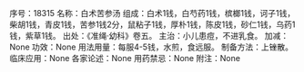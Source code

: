 序号：18315
名称：白术苦参汤
组成：白术1钱，白芍药1钱，槟榔1钱，诃子1钱，柴胡1钱，青皮1钱，苦参1钱2分，鼠粘子1钱，厚朴1钱，陈皮1钱，砂仁1钱，乌药1钱，紫草1钱。
出处：《准绳·幼科》卷五。
主治：小儿患痘，不进乳食。
加减：None
功效：None
用法用量：每服4-5钱，水煎，食远服。
制备方法：上锉散。
临床应用：None
各家论述：None
用药禁忌：None
附注：None
